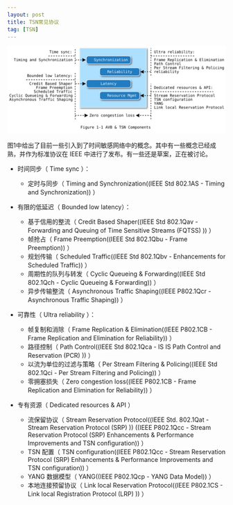 ```yaml
---
layout: post
title: TSN常见协议
tag: [TSN]
---
```


<!--break-->

![TSN](../public/2020/12/19/tsn.svg)

图1中给出了目前一些引入到了时间敏感网络中的概念。其中有一些概念已经成熟，并作为标准协议在 IEEE 中进行了发布。有一些还是草案，正在被讨论。

* 时间同步（ Time sync ）：
  * 定时与同步（ Timing and Synchronization((IEEE Std 802.1AS - Timing and Synchronization)) ）

* 有限的低延迟（ Bounded low latency）：
  * 基于信用的整流（ Credit Based Shaper((IEEE Std 802.1Qav - Forwarding and Queuing of Time
Sensitive Streams (FQTSS) )) ）
  * 帧抢占（ Frame Preemption((IEEE Std 802.1Qbu - Frame Preemption)) ）
  * 规划传输（ Scheduled Traffic((IEEE Std 802.1Qbv - Enhancements for Scheduled Traffic)) ）
  * 周期性的队列与转发（ Cyclic Queueing & Forwarding((IEEE Std 802.1Qch - Cyclic Queueing & Forwarding)) ）
  * 异步传输整流（ Asynchronous Traffic Shaping((IEEE P802.1Qcr - Asynchronous Traffic Shaping)) ）

* 可靠性（ Ultra reliability ）：
  * 帧复制和消除（ Frame Replication & Elimination((IEEE P802.1CB - Frame Replication and Elimination for Reliability)) ）
  * 路径控制（ Path Control((IEEE Std 802.1Qca - IS IS Path Control and Reservation (PCR) )) ）
  * 以流为单位的过滤与策略（ Per Stream Filtering & Policing((IEEE Std 802.1Qci - Per Stream Filtering and Policing)) ）
  * 零拥塞损失（ Zero congestion loss((IEEE P802.1CB - Frame Replication and Elimination for Reliability)) ）

* 专有资源（ Dedicated resources & API ）
  * 流保留协议（ Stream Reservation Protocol((IEEE Std. 802.1Qat - Stream Reservation Protocol (SRP) )) ((IEEE P802.1Qcc - Stream Reservation Protocol (SRP) Enhancements
& Performance Improvements and TSN configuration)) ）
  * TSN 配置（ TSN configuration((IEEE P802.1Qcc - Stream Reservation Protocol (SRP) Enhancements
& Performance Improvements and TSN configuration)) ）
  * YANG 数据模型（ YANG((IEEE P802.1Qcp - YANG Data Model)) ）
  * 本地连接预留协议（ Link local Reservation Protocol((IEEE P802.1CS - Link local Registration Protocol (LRP) )) ）
